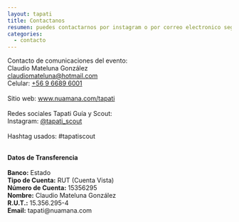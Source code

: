 ```yaml
---
layout: tapati
title: Contactanos
resumen: puedes contactarnos por instagram o por correo electronico seguro responderemos a tus consultas
categories: 
  - contacto
---
```

<p>
	Contacto de comunicaciones del evento:<br>
	Claudio Mateluna González<br>
	<a href="mailto:claudiomateluna@hotmail.com" target="_blank">claudiomateluna@hotmail.com</a><br>
	Celular: <a href="tel:+56966896001">+56 9 6689 6001</a><br><br>
	Sitio web: <a href="www.nuamana.com/tapati">www.nuamana.com/tapati</a><br><br>
	Redes sociales Tapati Guía y Scout:<br>
	Instagram: <a href="https://www.instagram.com/tapati_scout/">@tapati_scout</a><br><br>
	Hashtag usados: #tapatiscout<br><br>
</p>
<p>
	<b>Datos de Transferencia</b><br><br>
	<b>Banco:</b> Estado<br>
	<b>Tipo de Cuenta:</b> RUT (Cuenta Vista)<br>
	<b>Número de Cuenta:</b> 15356295<br>
	<b>Nombre:</b> Claudio Mateluna González<br>
	<b>R.U.T.:</b> 15.356.295-4<br>
	<b>Email:</b> tapati@nuamana.com<br>
</p>